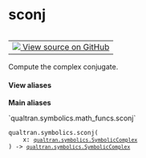 # sconj


<table class="tfo-notebook-buttons tfo-api nocontent" align="left">
<td>
  <a target="_blank" href="https://github.com/quantumlib/Qualtran/blob/main/qualtran/symbolics/math_funcs.py#L281-L283">
    <img src="https://www.tensorflow.org/images/GitHub-Mark-32px.png" />
    View source on GitHub
  </a>
</td>
</table>



Compute the complex conjugate.


<section class="expandable">
  <h4 class="showalways">View aliases</h4>
  <p>
<b>Main aliases</b>
<p>`qualtran.symbolics.math_funcs.sconj`</p>
</p>
</section>

<pre class="devsite-click-to-copy prettyprint lang-py tfo-signature-link">
<code>qualtran.symbolics.sconj(
    x: <a href="../../qualtran/symbolics/SymbolicComplex.html"><code>qualtran.symbolics.SymbolicComplex</code></a>
) -> <a href="../../qualtran/symbolics/SymbolicComplex.html"><code>qualtran.symbolics.SymbolicComplex</code></a>
</code></pre>



<!-- Placeholder for "Used in" -->
